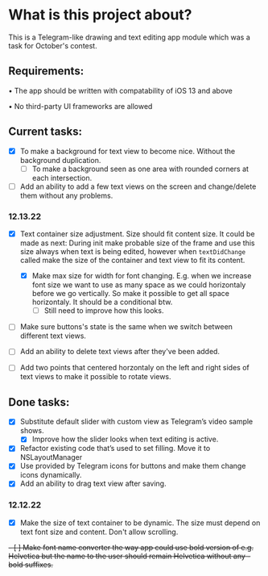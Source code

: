 # What is this project about?

This is a Telegram-like drawing and text editing app module which was a task for October's contest. 


## Requirements:

• The app should be written with compatability of iOS 13 and above

• No third-party UI frameworks are allowed
 
 
 ## Current tasks: 
 
- [X] To make a background for text view to become nice. Without the background duplication.
   - [ ] To make a background seen as one area with rounded corners at each intersection.
- [ ] Add an ability to add a few text views on the screen and change/delete them without any problems.

### 12.13.22 
- [X] Text container size adjustment. Size should fit content size. It could be made as next: During init make probable size of the frame and use this size always when text is being edited, however when `textDidChange` called make the size of the container and text view to fit its content.
   - [X] Make max size for width for font changing. E.g. when we increase font size we want to use as many space as we could horizontaly before we go vertically. So make it possible to get all space horizontaly. It should be a conditional btw.
      - [ ] Still need to improve how this looks.

- [ ] Make sure buttons's state is the same when we switch between different text views.
- [ ] Add an ability to delete text views after they've been added.
- [ ] Add two points that centered horzontaly on the left and right sides of text views to make it possible to rotate views.


## Done tasks:

- [X] Substitute default slider with custom view as Telegram’s video sample shows.
   - [X] Improve how the slider looks when text editing is active.
- [X] Refactor existing code that’s used to set filling. Move it to NSLayoutManager
- [X] Use provided by Telegram icons for buttons and make them change icons dynamically.
- [X] Add an ability to drag text view after saving.

### 12.12.22 
- [X] Make the size of text container to be dynamic. The size must depend on text font size and content. Don't allow scrolling.


~~- [ ] Make font name converter the way app could use bold version of e.g. Helvetica but the name to the user should remain Helvetica without any -bold suffixes.~~
